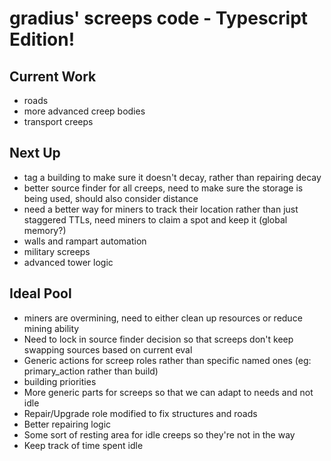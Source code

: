 # gradius' screeps code - Typescript Edition!

## Current Work
* roads
* more advanced creep bodies
* transport creeps

## Next Up
* tag a building to make sure it doesn't decay, rather than repairing decay
* better source finder for all creeps, need to make sure the storage is being used, should also consider distance
* need a better way for miners to track their location rather than just staggered TTLs, need miners to claim a spot and keep it (global memory?)
* walls and rampart automation
* military screeps
* advanced tower logic

## Ideal Pool
* miners are overmining, need to either clean up resources or reduce mining ability
* Need to lock in source finder decision so that screeps don't keep swapping sources based on current eval
* Generic actions for screep roles rather than specific named ones (eg: primary_action rather than build)
* building priorities
* More generic parts for screeps so that we can adapt to needs and not idle
* Repair/Upgrade role modified to fix structures and roads
* Better repairing logic
* Some sort of resting area for idle creeps so they're not in the way
* Keep track of time spent idle
